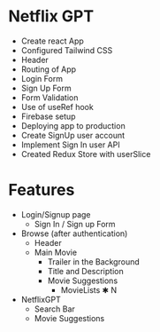 # Netflix GPT

- Create react App
- Configured Tailwind CSS
- Header
- Routing of App
- Login Form
- Sign Up Form
- Form Validation
- Use of useRef hook
- Firebase setup
- Deploying app to production
- Create SignUp user account
- Implement Sign In user API
- Created Redux Store with userSlice

# Features

- Login/Signup page
  - Sign In / Sign up Form
- Browse (after authentication)
  - Header
  - Main Movie
    - Trailer in the Background
    - Title and Description
    - Movie Suggestions
      - MovieLists ✱ N
- NetflixGPT
  - Search Bar
  - Movie Suggestions
